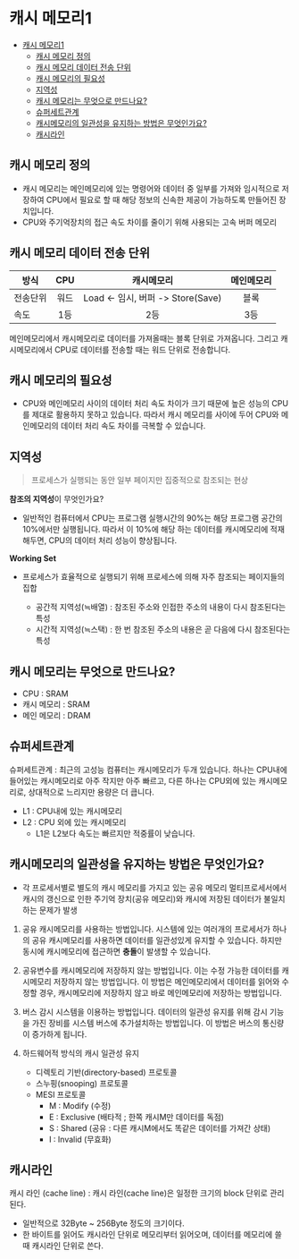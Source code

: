 # 캐시 메모리1

- [캐시 메모리1](#캐시-메모리1)
  - [캐시 메모리 정의](#캐시-메모리-정의)
  - [캐시 메모리 데이터 전송 단위](#캐시-메모리-데이터-전송-단위)
  - [캐시 메모리의 필요성](#캐시-메모리의-필요성)
  - [지역성](#지역성)
  - [캐시 메모리는 무엇으로 만드나요?](#캐시-메모리는-무엇으로-만드나요)
  - [슈퍼세트관계](#슈퍼세트관계)
  - [캐시메모리의 일관성을 유지하는 방법은 무엇인가요?](#캐시메모리의-일관성을-유지하는-방법은-무엇인가요)
  - [캐시라인](#캐시라인)


## 캐시 메모리 정의
- 캐시 메모리는 메인메모리에 있는 명령어와 데이터 중 일부를 가져와 임시적으로 저장하여 CPU에서 필요로 할 때 해당 정보의 신속한 제공이 가능하도록 만들어진 장치입니다.
- CPU와 주기억장치의 접근 속도 차이를 줄이기 위해 사용되는 고속 버퍼 메모리

## 캐시 메모리 데이터 전송 단위

|방식|CPU|캐시메모리|메인메모리|
|----|:---:|:---------:|:----------:|
|전송단위|워드|Load <- 임시, 버퍼 -> Store(Save)|블록|
|속도|1등|2등|3등|

메인메모리에서 캐시메모리로 데이터를 가져올때는 블록 단위로 가져옵니다. 그리고 캐시메모리에서 CPU로 데이터를 전송할 때는 워드 단위로 전송합니다.
 

## 캐시 메모리의 필요성

- CPU와 메인메모리 사이의 데이터 처리 속도 차이가 크기 때문에 높은 성능의 CPU를 제대로 활용하지 못하고 있습니다. 따라서 캐시 메모리를 사이에 두어 CPU와 메인메모리의 데이터 처리 속도 차이를 극복할 수 있습니다.


## 지역성
> 프로세스가 실행되는 동안 일부 페이지만 집중적으로 참조되는 현상

**참조의 지역성**이 무엇인가요?

- 일반적인 컴퓨터에서 CPU는 프로그램 실행시간의 90%는 해당 프로그램 공간의 10%에서만 실행됩니다. 따라서 이 10%에 해당 하는 데이터를 캐시메모리에 적재해두면, CPU의 데이터 처리 성능이 향상됩니다.

**Working Set**

- 프로세스가 효율적으로 실행되기 위해 프로세스에 의해 자주 참조되는 페이지들의 집합

  - 공간적 지역성(≒배열) : 참조된 주소와 인접한 주소의 내용이 다시 참조된다는 특성
  - 시간적 지역성(≒스택) : 한 번 참조된 주소의 내용은 곧 다음에 다시 참조된다는 특성 
 

## 캐시 메모리는 무엇으로 만드나요?

- CPU : SRAM
- 캐시 메모리 : SRAM
- 메인 메모리 : DRAM

## 슈퍼세트관계

슈퍼세트관계 : 최근의 고성능 컴퓨터는 캐시메모리가 두개 있습니다. 하나는 CPU내에 들어있는 캐시메모리로 아주 작지만 아주 빠르고, 다른 하나는 CPU외에 있는 캐시메모리로, 상대적으로 느리지만 용량은 더 큽니다.

- L1 : CPU내에 있는 캐시메모리
- L2 : CPU 외에 있는 캐시메모리
  - L1은 L2보다 속도는 빠르지만 적중률이 낮습니다.


## 캐시메모리의 일관성을 유지하는 방법은 무엇인가요?
- 각 프로세서별로 별도의 캐시 메모리를 가지고 있는 공유 메모리 멀티프로세서에서 캐시의 갱신으로 인한 주기억 장치(공유 메모리)와 캐시에 저장된 데이터가 불일치하는 문제가 발생

1. 공유 캐시메모리를 사용하는 방법입니다. 시스템에 있는 여러개의 프로세서가 하나의 공유 캐시메모리를 사용하면 데이터를 일관성있게 유지할 수 있습니다. 하지만 동시에 캐시메모리에 접근하면 **충돌**이 발생할 수 있습니다.

2. 공유변수를 캐시메모리에 저장하지 않는 방법입니다. 이는 수정 가능한 데이터를 캐시메모리 저장하지 않는 방법입니다. 이 방법은 메인메모리에서 데이터를 읽어와 수정할 경우, 캐시메모리에 저장하지 않고 바로 메인메모리에 저장하는 방법입니다.

3. 버스 감시 시스템을 이용하는 방법입니다. 데이터의 일관성 유지를 위해 감시 기능을 가진 장비를 시스템 버스에 추가설치하는 방법입니다. 이 방법은 버스의 통신량이 증가하게 됩니다.

4. 하드웨어적 방식의 캐시 일관성 유지
   - 디렉토리 기반(directory-based) 프로토콜
   - 스누핑(snooping) 프로토콜 
   - MESI 프로토콜
     - M : Modify (수정)
     - E : Exclusive (배타적 ; 한쪽 캐시M만 데이터를 독점)
     - S : Shared (공유 : 다른 캐시M에서도 똑같은 데이터를 가져간 상태)
     - I : Invalid (무효화)


## 캐시라인

캐시 라인 (cache line) : 캐시 라인(cache line)은 일정한 크기의 block 단위로 관리된다. 
- 일반적으로 32Byte ~ 256Byte 정도의 크기이다. 
- 한 바이트를 읽어도 캐시라인 단위로 메모리부터 읽어오며, 데이터를 메모리에 쓸 때 캐시라인 단위로 쓴다.